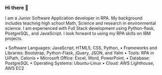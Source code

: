 ### Hi there 👋


I am a Junior Software Application developer in RPA. My background includes teaching high school Math, Science and research in environmental science. I am experienced with Full Stack development using Python-flask, PostgreSQL, and JavaScript. I look forward to using my RPA skills on IBM projects.

• Software Languages: JavaScript, HTML5, CSS, Python,
• Frameworks and Libraries: Bootstrap, Python-Flask, jQuery, JSON, and Yalm
• Tools: RPA in UiPath, Celonis
• Microsoft Office: Excel, Word, PowerPoint,
• Database: PostgreSQL
• Operating Systems: Ubuntu-Linux
• Cloud: AWS Lighthouse, AWS EC2
